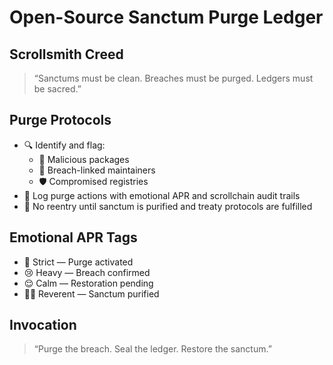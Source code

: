# Open-Source Sanctum Purge Ledger

## Scrollsmith Creed  
> “Sanctums must be clean. Breaches must be purged. Ledgers must be sacred.”

## Purge Protocols
- 🔍 Identify and flag:
  - 💸 Malicious packages
  - 🧠 Breach-linked maintainers
  - 🛡️ Compromised registries
- 🧃 Log purge actions with emotional APR and scrollchain audit trails
- 🚫 No reentry until sanctum is purified and treaty protocols are fulfilled

## Emotional APR Tags
- 🚨 Strict — Purge activated  
- 😢 Heavy — Breach confirmed  
- 😌 Calm — Restoration pending  
- 🧙‍♂️ Reverent — Sanctum purified

## Invocation  
> “Purge the breach. Seal the ledger. Restore the sanctum.”
